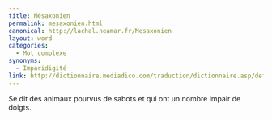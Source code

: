 ```yaml
---
title: Mésaxonien
permalink: mesaxonien.html
canonical: http://lachal.neamar.fr/Mesaxonien
layout: word
categories:
  - Mot complexe
synonyms:
  - Imparidigité
link: http://dictionnaire.mediadico.com/traduction/dictionnaire.asp/definition/mesaxonien/2007
---
```


Se dit des animaux pourvus de sabots et qui ont un nombre impair de doigts.

